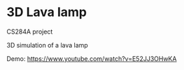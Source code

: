 # 3D Lava lamp

CS284A project

3D simulation of a lava lamp

Demo: https://www.youtube.com/watch?v=E52JJ3OHwKA
